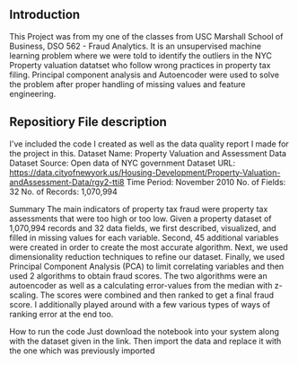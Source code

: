 ## Introduction
This Project was from my one of the classes from USC Marshall School of Business, DSO 562 - Fraud Analytics. It is an unsupervised machine learning problem where we were told to identify the outliers in the NYC Property valuation datatset who follow wrong practices in property tax filing. Principal component analysis and Autoencoder were used to solve the problem after proper handling of missing values and feature engineering.

## Repositiory File description
I've included the code I created as well as the data quality report I made for the project in this. 
Dataset Name: Property Valuation and Assessment Data Dataset Source: Open data of NYC government Dataset URL: https://data.cityofnewyork.us/Housing-Development/Property-Valuation-andAssessment-Data/rgy2-tti8 Time Period: November 2010 No. of Fields: 32 No. of Records: 1,070,994

Summary
The main indicators of property tax fraud were property tax assessments that were too high or too low. Given a property dataset of 1,070,994 records and 32 data fields, we first described, visualized, and filled in missing values for each variable. Second, 45 additional variables were created in order to create the most accurate algorithm. Next, we used dimensionality reduction techniques to refine our dataset. Finally, we used Principal Component Analysis (PCA) to limit correlating variables and then used 2 algorithms to obtain fraud scores. The two algorithms were an autoencoder as well as a calculating error-values from the median with z-scaling. The scores were combined and then ranked to get a final fraud score. I additionally played around with a few various types of ways of ranking error at the end too. 

How to run the code
Just download the notebook into your system along with the dataset given in the link.
Then import the data and replace it with the one which was previously imported
